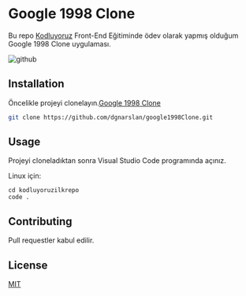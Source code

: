 # Google 1998 Clone

Bu repo [Kodluyoruz](https://www.patika.dev) Front-End Eğitiminde ödev olarak yapmış olduğum Google 1998 Clone uygulaması.

![github](img/githubImage.png)

## Installation
Öncelikle projeyi clonelayın.[Google 1998 Clone](https://github.com/dgnarslan/google1998Clone.git)


```bash
git clone https://github.com/dgnarslan/google1998Clone.git
```

## Usage

Projeyi cloneladıktan sonra Visual Studio Code programında açınız.

Linux için:

```linux
cd kodluyoruzilkrepo
code .
```

## Contributing

Pull requestler kabul edilir.

## License

[MIT](https://choosealicense.com/licenses/mit/)
